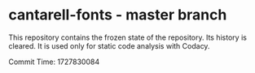 # cantarell-fonts - master branch

This repository contains the frozen state of the repository.
Its history is cleared. It is used only for static code
analysis with Codacy.

Commit Time: 1727830084